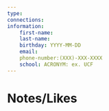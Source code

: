 ```yaml
---
type:
connections:
information:
	first-name: 
	last-name:
	birthday: YYYY-MM-DD
	email: 
	phone-number:(XXX)-XXX-XXXX
	school: ACRONYM: ex. UCF
---
```

# Notes/Likes
